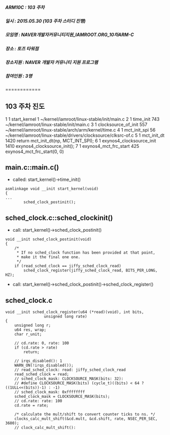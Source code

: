 ##### ARM10C   : 103 주차 
##### 일시     : 2015.05.30 (103 주차 스터디 진행)
##### 모임명   : NAVER개발자커뮤니티지원_IAMROOT.ORG_10차ARM-C
##### 장소     : 토즈 타워점
##### 장소지원 : NAVER 개발자 커뮤니티 지원 프로그램
##### 참여인원 :  3명
============

## 103 주차 진도

1  1 start_kernel        1  ~/kernel/iamroot/linux-stable/init/main.c
2  1 time_init         743  ~/kernel/iamroot/linux-stable/init/main.c
3  1 clocksource_of_init   557  ~/kernel/iamroot/linux-stable/arch/arm/kernel/time.c
4  1 mct_init_spi       56  ~/kernel/iamroot/linux-stable/drivers/clocksource/clksrc-of.c
5  1 mct_init_dt      1420  return mct_init_dt(np, MCT_INT_SPI);
6  1 exynos4_clocksource_init  1410  exynos4_clocksource_init();
7  1 exynos4_mct_frc_start   425  exynos4_mct_frc_start(0, 0)


## main.c::main.c()
* called: start_kernel()->time_init()

```
asmlinkage void __init start_kernel(void)
{
...
        sched_clock_postinit();
```

## sched_clock.c::sched_clockinit()
* call: start_kernel()->sched_clock_postinit()

```
void __init sched_clock_postinit(void)
{
	/*
	 * If no sched_clock function has been provided at that point,
	 * make it the final one one.
	 */
	if (read_sched_clock == jiffy_sched_clock_read)
		sched_clock_register(jiffy_sched_clock_read, BITS_PER_LONG, HZ);
```

* call: start_kernel()->sched_clock_postinit()->sched_clock_register()

## sched_clock.c

```
void __init sched_clock_register(u64 (*read)(void), int bits,
				 unsigned long rate)
{
	unsigned long r;
	u64 res, wrap;
	char r_unit;

    // cd.rate: 0, rate: 100
	if (cd.rate > rate)
		return;

    // irqs_disabled(): 1
	WARN_ON(!irqs_disabled());
	// read_sched_clock: read: jiffy_sched_clock_read
	read_sched_clock = read;
	// sched_clock_mask: CLOCKSOURCE_MASK(bits: 32):
	// #define CLOCKSOURCE_MASK(bits) (cycle_t)((bits) < 64 ? ((1ULL<<(bits))-1) : -1)
	// sched_clock_mask: 0xffffffff
	sched_clock_mask = CLOCKSOURCE_MASK(bits);
	// cd.rate: rate: 100
	cd.rate = rate;

	/* calculate the mult/shift to convert counter ticks to ns. */
	clocks_calc_mult_shift(&cd.mult, &cd.shift, rate, NSEC_PER_SEC, 3600);
	// clock_calc_mult_shift(): 
